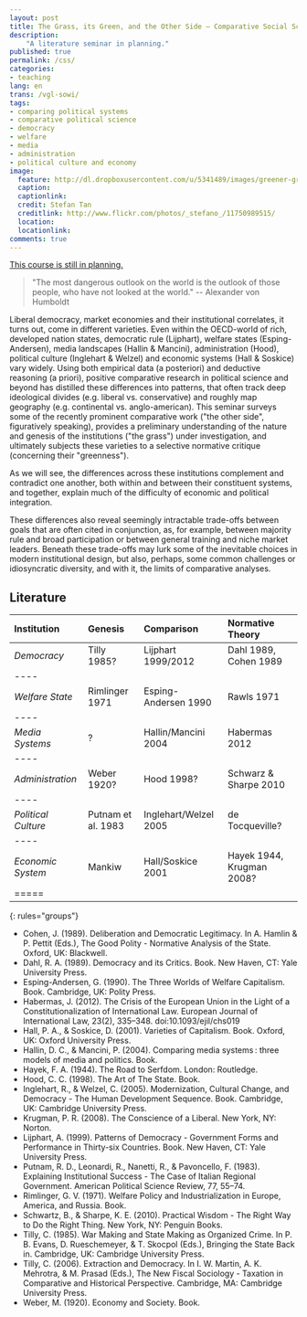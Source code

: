 ```yaml
---
layout: post
title: The Grass, its Green, and the Other Side – Comparative Social Sciences of Democracy, Welfare, Media, Administration, Political Culture and Economy (Seminar)
description:
    "A literature seminar in planning."
published: true
permalink: /css/
categories:
- teaching
lang: en
trans: /vgl-sowi/
tags:
- comparing political systems
- comparative political science
- democracy
- welfare
- media
- administration
- political culture and economy
image:
  feature: http://dl.dropboxusercontent.com/u/5341489/images/greener-grass-industrialisation_crop.jpg
  caption:
  captionlink:
  credit: Stefan Tan
  creditlink: http://www.flickr.com/photos/_stefano_/11750989515/
  location:
  locationlink:
comments: true
---
```


<div markdown="0">
<a href="/css/" class="btn">This course is still in planning.</a>
</div>

> "The most dangerous outlook on the world is the outlook of those people, who have not looked at the world."
> -- Alexander von Humboldt

Liberal democracy, market economies and their institutional correlates, it turns out, come in different varieties.
Even within the OECD-world of rich, developed nation states, democratic rule (Lijphart), welfare states (Esping-Andersen), media landscapes (Hallin & Mancini), administration (Hood), political culture (Inglehart & Welzel) and economic systems (Hall & Soskice) vary widely.
Using both empirical data (a posteriori) and deductive reasoning (a priori), positive comparative research in political science and beyond has distilled these differences into patterns, that often track deep ideological divides (e.g. liberal vs. conservative) and roughly map geography (e.g. continental vs. anglo-american).
This seminar surveys some of the recently prominent comparative work ("the other side", figuratively speaking), provides a preliminary understanding of the nature and genesis of the institutions ("the grass") under investigation, and ultimately subjects these varieties to a selective normative critique (concerning their "greenness").

<!--more-->

As we will see, the differences across these institutions complement and contradict one another, both within and between their constituent systems, and together, explain much of the difficulty of economic and political integration.

These differences also reveal seemingly intractable trade-offs between goals that are often cited in conjunction, as, for example, between majority rule and broad participation or between general training and niche market leaders.
Beneath these trade-offs may lurk some of the inevitable choices in modern institutional design, but also, perhaps, some common challenges or idiosyncratic diversity, and with it, the limits of comparative analyses.

## Literature

| Institution | Genesis | Comparison | Normative Theory |
|:-----------------|:---------------|:---------------------|:-----------------------|
| *Democracy* | Tilly 1985? | Lijphart 1999/2012 | Dahl 1989, Cohen 1989 |
|----
| *Welfare State* | Rimlinger 1971 | Esping-Andersen 1990 | Rawls 1971 |
|----
| *Media Systems* | ? | Hallin/Mancini 2004 | Habermas 2012 |
|----
| *Administration* | Weber 1920? | Hood 1998? | Schwarz & Sharpe 2010 |
|----
| *Political Culture* | Putnam et al. 1983 | Inglehart/Welzel 2005 | de Tocqueville? |
|----
| *Economic System* | Mankiw | Hall/Soskice 2001 | Hayek 1944, Krugman 2008? |
|=====
{: rules="groups"}

- Cohen, J. (1989). Deliberation and Democratic Legitimacy. In A. Hamlin & P. Pettit (Eds.), The Good Polity - Normative Analysis of the State. Oxford, UK: Blackwell.
- Dahl, R. A. (1989). Democracy and its Critics. Book. New Haven, CT: Yale University Press.
- Esping-Andersen, G. (1990). The Three Worlds of Welfare Capitalism. Book. Cambridge, UK: Polity Press.
- Habermas, J. (2012). The Crisis of the European Union in the Light of a Constitutionalization of International Law. European Journal of International Law, 23(2), 335–348. doi:10.1093/ejil/chs019
- Hall, P. A., & Soskice, D. (2001). Varieties of Capitalism. Book. Oxford, UK: Oxford University Press.
- Hallin, D. C., & Mancini, P. (2004). Comparing media systems : three models of media and politics. Book.
- Hayek, F. A. (1944). The Road to Serfdom. London: Routledge.
- Hood, C. C. (1998). The Art of The State. Book.
- Inglehart, R., & Welzel, C. (2005). Modernization, Cultural Change, and Democracy - The Human Development Sequence. Book. Cambridge, UK: Cambridge University Press.
- Krugman, P. R. (2008). The Conscience of a Liberal. New York, NY: Norton.
- Lijphart, A. (1999). Patterns of Democracy - Government Forms and Performance in Thirty-six Countries. Book. New Haven, CT: Yale University Press.
- Putnam, R. D., Leonardi, R., Nanetti, R., & Pavoncello, F. (1983). Explaining Institutional Success - The Case of Italian Regional Government. American Political Science Review, 77, 55–74.
- Rimlinger, G. V. (1971). Welfare Policy and Industrialization in Europe, America, and Russia. Book.
- Schwartz, B., & Sharpe, K. E. (2010). Practical Wisdom - The Right Way to Do the Right Thing. New York, NY: Penguin Books.
- Tilly, C. (1985). War Making and State Making as Organized Crime. In P. B. Evans, D. Rueschemeyer, & T. Skocpol (Eds.), Bringing the State Back in. Cambridge, UK: Cambridge University Press.
- Tilly, C. (2006). Extraction and Democracy. In I. W. Martin, A. K. Mehrotra, & M. Prasad (Eds.), The New Fiscal Sociology - Taxation in Comparative and Historical Perspective. Cambridge, MA: Cambridge University Press.
- Weber, M. (1920). Economy and Society. Book.